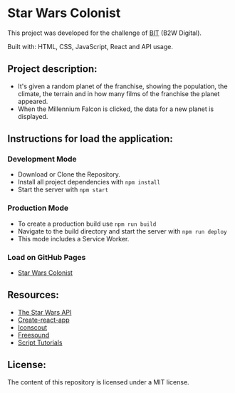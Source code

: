# Star Wars Colonist
This project was developed for the challenge of [BIT](http://somos.b2wdigital.com/bit/) (B2W Digital).

Built with: HTML, CSS, JavaScript, React and API usage.

## Project description:
- It's given a random planet of the franchise, showing the population, the climate, the terrain and in how many films of the franchise the planet appeared.
- When the Millennium Falcon is clicked, the data for a new planet is displayed.

## Instructions for load the application:
### Development Mode
- Download or Clone the Repository.
- Install all project dependencies with `npm install`
- Start the server with `npm start`

### Production Mode
- To create a production build use `npm run build`
- Navigate to the build directory and start the server with `npm run deploy`
- This mode includes a Service Worker.

### Load on GitHub Pages
- [Star Wars Colonist](https://eduardomarino.github.io/star-wars-colonist/)

## Resources:
- [The Star Wars API](https://swapi.dev/)
- [Create-react-app](https://github.com/facebook/create-react-app)
- [Iconscout](https://iconscout.com/)
- [Freesound](https://freesound.org/)
- [Script Tutorials](https://www.script-tutorials.com/)

## License:
The content of this repository is licensed under a MIT license.